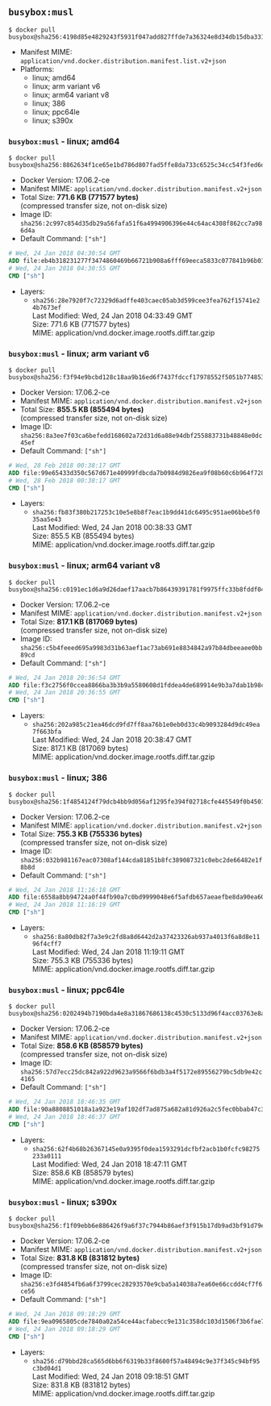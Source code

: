 ## `busybox:musl`

```console
$ docker pull busybox@sha256:4198d85e4829243f5931f047add827ffde7a36324e8d34db15dba331e47e58dc
```

-	Manifest MIME: `application/vnd.docker.distribution.manifest.list.v2+json`
-	Platforms:
	-	linux; amd64
	-	linux; arm variant v6
	-	linux; arm64 variant v8
	-	linux; 386
	-	linux; ppc64le
	-	linux; s390x

### `busybox:musl` - linux; amd64

```console
$ docker pull busybox@sha256:8862634f1ce65e1bd786d807fad5ffe8da733c6525c34cc54f3fed6d363a4a3f
```

-	Docker Version: 17.06.2-ce
-	Manifest MIME: `application/vnd.docker.distribution.manifest.v2+json`
-	Total Size: **771.6 KB (771577 bytes)**  
	(compressed transfer size, not on-disk size)
-	Image ID: `sha256:2c997c854d35db29a56fafa51f6a4994906396e44c64ac4308f862cc7a986d4a`
-	Default Command: `["sh"]`

```dockerfile
# Wed, 24 Jan 2018 04:30:54 GMT
ADD file:eb4b318231277f3474860469b66721b908a6fff69eeca5833c077841b96b0104 in / 
# Wed, 24 Jan 2018 04:30:55 GMT
CMD ["sh"]
```

-	Layers:
	-	`sha256:28e7920f7c72329d6adffe403caec05ab3d599cee3fea762f15741e24b7673ef`  
		Last Modified: Wed, 24 Jan 2018 04:33:49 GMT  
		Size: 771.6 KB (771577 bytes)  
		MIME: application/vnd.docker.image.rootfs.diff.tar.gzip

### `busybox:musl` - linux; arm variant v6

```console
$ docker pull busybox@sha256:f3f94e9bcbd128c18aa9b16ed6f7437fdccf17978552f5051b77485348f4059c
```

-	Docker Version: 17.06.2-ce
-	Manifest MIME: `application/vnd.docker.distribution.manifest.v2+json`
-	Total Size: **855.5 KB (855494 bytes)**  
	(compressed transfer size, not on-disk size)
-	Image ID: `sha256:8a3ee7f03ca6befedd168602a72d31d6a88e94dbf255883731b48848e0dc45ef`
-	Default Command: `["sh"]`

```dockerfile
# Wed, 28 Feb 2018 00:38:17 GMT
ADD file:99e65433d350c567d671e40999fdbcda7b0984d9826ea9f08b60c6b964f72808 in / 
# Wed, 28 Feb 2018 00:38:17 GMT
CMD ["sh"]
```

-	Layers:
	-	`sha256:fb83f380b217253c10e5e8b8f7eac1b9dd41dc6495c951ae06bbe5f035aa5e43`  
		Last Modified: Wed, 24 Jan 2018 00:38:33 GMT  
		Size: 855.5 KB (855494 bytes)  
		MIME: application/vnd.docker.image.rootfs.diff.tar.gzip

### `busybox:musl` - linux; arm64 variant v8

```console
$ docker pull busybox@sha256:c0191ec1d6a9d26daef17aacb7b86439391781f9975ffc33b8fddf04a8f1adb0
```

-	Docker Version: 17.06.2-ce
-	Manifest MIME: `application/vnd.docker.distribution.manifest.v2+json`
-	Total Size: **817.1 KB (817069 bytes)**  
	(compressed transfer size, not on-disk size)
-	Image ID: `sha256:c5b4feeed695a9983d31b63aef1ac73ab691e8834842a97b84dbeeaee0bb89cd`
-	Default Command: `["sh"]`

```dockerfile
# Wed, 24 Jan 2018 20:36:54 GMT
ADD file:f3c2756f0ccea8866ba3b3b9a5580608d1fddea4de689914e9b3a7dab1b98c63 in / 
# Wed, 24 Jan 2018 20:36:55 GMT
CMD ["sh"]
```

-	Layers:
	-	`sha256:202a985c21ea46dcd9fd7ff8aa76b1e0eb0d33c4b9093284d9dc49ea7f663bfa`  
		Last Modified: Wed, 24 Jan 2018 20:38:47 GMT  
		Size: 817.1 KB (817069 bytes)  
		MIME: application/vnd.docker.image.rootfs.diff.tar.gzip

### `busybox:musl` - linux; 386

```console
$ docker pull busybox@sha256:1f4854124f79dcb4bb9d056af1295fe394f02718cfe445549f0b4501cec8b007
```

-	Docker Version: 17.06.2-ce
-	Manifest MIME: `application/vnd.docker.distribution.manifest.v2+json`
-	Total Size: **755.3 KB (755336 bytes)**  
	(compressed transfer size, not on-disk size)
-	Image ID: `sha256:032b981167eac07308af144cda81851b8fc389087321c0ebc2de66482e1f8b8d`
-	Default Command: `["sh"]`

```dockerfile
# Wed, 24 Jan 2018 11:16:18 GMT
ADD file:6558a8bb94724a0f44fb90a7c0bd9999048e6f5afdb657aeaefbe8da90ea6005 in / 
# Wed, 24 Jan 2018 11:16:19 GMT
CMD ["sh"]
```

-	Layers:
	-	`sha256:8a80db82f7a3e9c2fd8a8d6442d2a37423326ab937a4013f6a8d8e1196f4cff7`  
		Last Modified: Wed, 24 Jan 2018 11:19:11 GMT  
		Size: 755.3 KB (755336 bytes)  
		MIME: application/vnd.docker.image.rootfs.diff.tar.gzip

### `busybox:musl` - linux; ppc64le

```console
$ docker pull busybox@sha256:0202494b7190bda4e8a31867686138c4530c5133d96f4acc03763e8a34b07c87
```

-	Docker Version: 17.06.2-ce
-	Manifest MIME: `application/vnd.docker.distribution.manifest.v2+json`
-	Total Size: **858.6 KB (858579 bytes)**  
	(compressed transfer size, not on-disk size)
-	Image ID: `sha256:57d7ecc25dc842a922d9623a9566f6bdb3a4f5172e89556279bc5db9e42c4165`
-	Default Command: `["sh"]`

```dockerfile
# Wed, 24 Jan 2018 18:46:35 GMT
ADD file:90a8808851018a1a923e19af102df7ad875a682a81d926a2c5fec0bbab47c342 in / 
# Wed, 24 Jan 2018 18:46:37 GMT
CMD ["sh"]
```

-	Layers:
	-	`sha256:62f4b68b26367145e0a9395f0dea1593291dcfbf2acb1b0fcfc98275233a0111`  
		Last Modified: Wed, 24 Jan 2018 18:47:11 GMT  
		Size: 858.6 KB (858579 bytes)  
		MIME: application/vnd.docker.image.rootfs.diff.tar.gzip

### `busybox:musl` - linux; s390x

```console
$ docker pull busybox@sha256:f1f09ebb6e886426f9a6f37c7944b86aef3f915b17db9ad3bf91d79eef2e447a
```

-	Docker Version: 17.06.2-ce
-	Manifest MIME: `application/vnd.docker.distribution.manifest.v2+json`
-	Total Size: **831.8 KB (831812 bytes)**  
	(compressed transfer size, not on-disk size)
-	Image ID: `sha256:e3fd4854fb6a6f3799cec28293570e9cba5a14038a7ea60e66ccdd4cf7f6ce56`
-	Default Command: `["sh"]`

```dockerfile
# Wed, 24 Jan 2018 09:18:29 GMT
ADD file:9ea0965805cde7840a02a54ce44acfabecc9e131c358dc103d1506f3b6fae794 in / 
# Wed, 24 Jan 2018 09:18:29 GMT
CMD ["sh"]
```

-	Layers:
	-	`sha256:d79bbd28ca565d6bb6f6319b33f8600f57a48494c9e37f345c94bf95c3bd04d1`  
		Last Modified: Wed, 24 Jan 2018 09:18:51 GMT  
		Size: 831.8 KB (831812 bytes)  
		MIME: application/vnd.docker.image.rootfs.diff.tar.gzip
